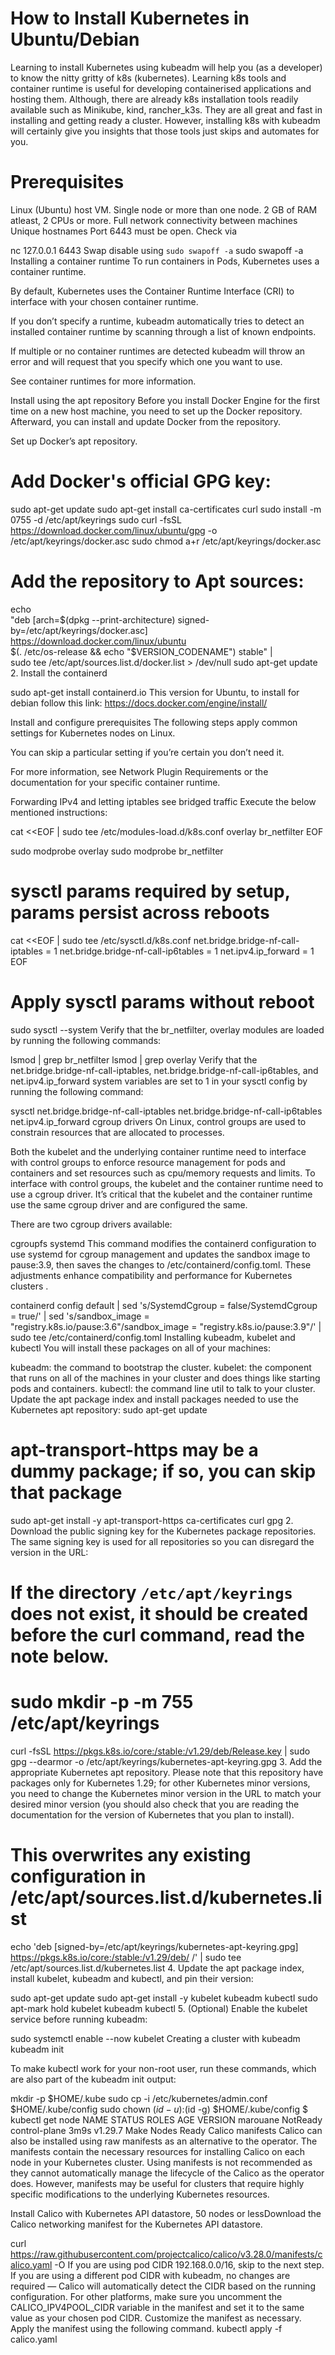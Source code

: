 # How to Install Kubernetes in Ubuntu/Debian
Learning to install Kubernetes using kubeadm will help you (as a developer) to know the nitty gritty of k8s (kubernetes). Learning k8s tools and container runtime is useful for developing containerised applications and hosting them. Although, there are already k8s installation tools readily available such as Minikube, kind, rancher_k3s. They are all great and fast in installing and getting ready a cluster. However, installing k8s with kubeadm will certainly give you insights that those tools just skips and automates for you.

# Prerequisites
Linux (Ubuntu) host VM. Single node or more than one node.
2 GB of RAM atleast, 2 CPUs or more.
Full network connectivity between machines
Unique hostnames
Port 6443 must be open. Check via

nc 127.0.0.1 6443
Swap disable using `sudo swapoff -a`
sudo swapoff -a
Installing a container runtime
To run containers in Pods, Kubernetes uses a container runtime.

By default, Kubernetes uses the Container Runtime Interface (CRI) to interface with your chosen container runtime.

If you don’t specify a runtime, kubeadm automatically tries to detect an installed container runtime by scanning through a list of known endpoints.

If multiple or no container runtimes are detected kubeadm will throw an error and will request that you specify which one you want to use.

See container runtimes for more information.

Install using the apt repository
Before you install Docker Engine for the first time on a new host machine, you need to set up the Docker repository. Afterward, you can install and update Docker from the repository.

Set up Docker’s apt repository.
# Add Docker's official GPG key:
sudo apt-get update
sudo apt-get install ca-certificates curl
sudo install -m 0755 -d /etc/apt/keyrings
sudo curl -fsSL https://download.docker.com/linux/ubuntu/gpg -o /etc/apt/keyrings/docker.asc
sudo chmod a+r /etc/apt/keyrings/docker.asc

# Add the repository to Apt sources:
echo \
  "deb [arch=$(dpkg --print-architecture) signed-by=/etc/apt/keyrings/docker.asc] https://download.docker.com/linux/ubuntu \
  $(. /etc/os-release && echo "$VERSION_CODENAME") stable" | \
  sudo tee /etc/apt/sources.list.d/docker.list > /dev/null
sudo apt-get update
2. Install the containerd

 sudo apt-get install containerd.io
This version for Ubuntu, to install for debian follow this link:
https://docs.docker.com/engine/install/

Install and configure prerequisites
The following steps apply common settings for Kubernetes nodes on Linux.

You can skip a particular setting if you’re certain you don’t need it.

For more information, see Network Plugin Requirements or the documentation for your specific container runtime.

Forwarding IPv4 and letting iptables see bridged traffic
Execute the below mentioned instructions:

cat <<EOF | sudo tee /etc/modules-load.d/k8s.conf
overlay
br_netfilter
EOF

sudo modprobe overlay
sudo modprobe br_netfilter

# sysctl params required by setup, params persist across reboots
cat <<EOF | sudo tee /etc/sysctl.d/k8s.conf
net.bridge.bridge-nf-call-iptables  = 1
net.bridge.bridge-nf-call-ip6tables = 1
net.ipv4.ip_forward                 = 1
EOF

# Apply sysctl params without reboot
sudo sysctl --system
Verify that the br_netfilter, overlay modules are loaded by running the following commands:

lsmod | grep br_netfilter
lsmod | grep overlay
Verify that the net.bridge.bridge-nf-call-iptables, net.bridge.bridge-nf-call-ip6tables, and net.ipv4.ip_forward system variables are set to 1 in your sysctl config by running the following command:

sysctl net.bridge.bridge-nf-call-iptables net.bridge.bridge-nf-call-ip6tables net.ipv4.ip_forward
cgroup drivers
On Linux, control groups are used to constrain resources that are allocated to processes.

Both the kubelet and the underlying container runtime need to interface with control groups to enforce resource management for pods and containers and set resources such as cpu/memory requests and limits. To interface with control groups, the kubelet and the container runtime need to use a cgroup driver. It’s critical that the kubelet and the container runtime use the same cgroup driver and are configured the same.

There are two cgroup drivers available:

cgroupfs
systemd
This command modifies the containerd configuration to use systemd for cgroup management and updates the sandbox image to pause:3.9, then saves the changes to /etc/containerd/config.toml. These adjustments enhance compatibility and performance for Kubernetes clusters .

containerd config default | sed 's/SystemdCgroup = false/SystemdCgroup = true/' | sed 's/sandbox_image = "registry.k8s.io\/pause:3.6"/sandbox_image = "registry.k8s.io\/pause:3.9"/' | sudo tee /etc/containerd/config.toml
Installing kubeadm, kubelet and kubectl
You will install these packages on all of your machines:

kubeadm: the command to bootstrap the cluster.
kubelet: the component that runs on all of the machines in your cluster and does things like starting pods and containers.
kubectl: the command line util to talk to your cluster.
Update the apt package index and install packages needed to use the Kubernetes apt repository:
sudo apt-get update
# apt-transport-https may be a dummy package; if so, you can skip that package
sudo apt-get install -y apt-transport-https ca-certificates curl gpg
2. Download the public signing key for the Kubernetes package repositories. The same signing key is used for all repositories so you can disregard the version in the URL:

# If the directory `/etc/apt/keyrings` does not exist, it should be created before the curl command, read the note below.
# sudo mkdir -p -m 755 /etc/apt/keyrings
curl -fsSL https://pkgs.k8s.io/core:/stable:/v1.29/deb/Release.key | sudo gpg --dearmor -o /etc/apt/keyrings/kubernetes-apt-keyring.gpg
3. Add the appropriate Kubernetes apt repository. Please note that this repository have packages only for Kubernetes 1.29; for other Kubernetes minor versions, you need to change the Kubernetes minor version in the URL to match your desired minor version (you should also check that you are reading the documentation for the version of Kubernetes that you plan to install).

# This overwrites any existing configuration in /etc/apt/sources.list.d/kubernetes.list
echo 'deb [signed-by=/etc/apt/keyrings/kubernetes-apt-keyring.gpg] https://pkgs.k8s.io/core:/stable:/v1.29/deb/ /' | sudo tee /etc/apt/sources.list.d/kubernetes.list
4. Update the apt package index, install kubelet, kubeadm and kubectl, and pin their version:

sudo apt-get update
sudo apt-get install -y kubelet kubeadm kubectl
sudo apt-mark hold kubelet kubeadm kubectl
5. (Optional) Enable the kubelet service before running kubeadm:

sudo systemctl enable --now kubelet
Creating a cluster with kubeadm
kubeadm init

To make kubectl work for your non-root user, run these commands, which are also part of the kubeadm init output:

 mkdir -p $HOME/.kube
  sudo cp -i /etc/kubernetes/admin.conf $HOME/.kube/config
  sudo chown $(id -u):$(id -g) $HOME/.kube/config
$ kubectl get node
NAME       STATUS     ROLES           AGE    VERSION
marouane   NotReady   control-plane   3m9s   v1.29.7
Make Nodes Ready
Calico manifests​
Calico can also be installed using raw manifests as an alternative to the operator. The manifests contain the necessary resources for installing Calico on each node in your Kubernetes cluster. Using manifests is not recommended as they cannot automatically manage the lifecycle of the Calico as the operator does. However, manifests may be useful for clusters that require highly specific modifications to the underlying Kubernetes resources.

Install Calico with Kubernetes API datastore, 50 nodes or less​
Download the Calico networking manifest for the Kubernetes API datastore.

curl https://raw.githubusercontent.com/projectcalico/calico/v3.28.0/manifests/calico.yaml -O
If you are using pod CIDR 192.168.0.0/16, skip to the next step. If you are using a different pod CIDR with kubeadm, no changes are required — Calico will automatically detect the CIDR based on the running configuration. For other platforms, make sure you uncomment the CALICO_IPV4POOL_CIDR variable in the manifest and set it to the same value as your chosen pod CIDR.
Customize the manifest as necessary.
Apply the manifest using the following command.
kubectl apply -f calico.yaml
